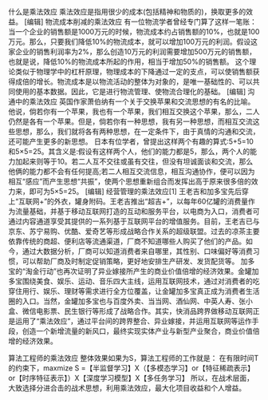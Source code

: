什么是乘法效应
  乘法效应是指用很少的成本(包括精神和物质的)，换取更多的效益。
[编辑]
物流成本削减的乘法效应
  有一位物流学者曾经专门算了这样一笔账：当一个企业的销售额是1000万元的时候，物流成本约占销售额的10%，也就是100万元。那么，只要我们降低10%的物流成本，就可以增加100万元的利润。假设这家企业的销售利润率为2%，那么创造10万元的利润需要增加500万元的销售额，也就是说，降低10%的物流成本所起的作用，相当于增加50%的销售额。
  这个理论类似于物理学中的杠杆原理，物理成本的下降通过一定的支点，可以使销售额获得成倍的增长。物流成本是以物流活动的整体为对象的，是唯一基础性的、可以共同使用的基本数据。因此，它是进行物流管理、使物流合理化的基础。
[编辑]
沟通中的乘法效应
  英国作家萧伯纳有一个关于交换苹果和交流思想的有名的比喻。他说，倘若你有一个苹果，我也有一个苹果，我们相互交换这个苹果，那么，二人仍然是各有一个苹果。但是，倘若你有一种思想，我有另一种思想，而相互交流这些思想，那么，我们就将各有两种思想，在一定条件下，由于真情的沟通和交流，还可能产生更多的新思想。
  日本有位学者，曾提出这样两个有趣的算式:5+5=10和5×5=25。其含义是:假设有这样两个人，他们的能力都是5，那么，两个人的能力加起来则等于10。若二人互不交往或虽有交往，但没有坦诚面谈和交流，那么他俩的能力都不会有任何提高;若二人相互交流信息，相互沟通协作，便可以因为相互“感应”而产生思想“共振”，使两个思想重新组合而发挥出高于原来很多倍的效力来，即可为5×5=25。
[编辑]
经营管理的乘法效应[1]
  王老吉和加多宝先后穿上“互联网+”的外衣，罐身附码。王老吉推出“超吉+”，以每年60亿罐的消费量作为流量基础，并基于移动互联网打造的互动和服务平台，以电商为入口，消费者可通过内容通道享受其提供的一系列基于互联网平台的增值服务。目前，王老吉已与京东、苏宁易购、优酷、爱奇艺等形成战略合作关系的超级联盟。过去的凉茶主要依靠传统的商超、便利店等流通渠道，厂商不知道哪些人购买了他们的产品。如今，通过大数据分析，厂商可以知道消费者来自哪里，其性别、口味偏好等消费习惯，可以帮助厂商及时制定促销策略，更好地安排生产研发、发货配货等。
  加多宝的“淘金行动”也再次证明了异业嫁接所产生的商业价值倍增的经济效果。金罐加多宝围绕美食、娱乐、运动、音乐四大主线，运用互联网技术，通过对消费者的吃穿住用行、娱乐、理财等需求进行全方位覆盖，让金罐加多宝真正成为消费者生活圈的入口。当然，金罐加多宝也与百度外卖、当当网、酒仙网、中英人寿、张小盒、微信电影票、民生银行等形成了战略合作。其实，快消品跨界做移动互联网正是运用了“乘法效应”，通过平台间的跨界整合、异业嫁接，并运用互联网等运作手段，创造一个新增流量的新风口，最终实现实体产业与新型产业聚合，商业价值倍增的经济效果。

算法工程师的乘法效应
整体效果如果为S，算法工程师的工作就是：
在有限时间T的约束下，maxmize  S =【半监督学习】X（【多模态学习】or【特征稀疏表示】or【时序特征表示】）X【深度学习模型】X【多任务学习】
所以，在战术层面，大致选择分进合击的战术思想，利用乘法效应，最大化项目收益和个人增益。
